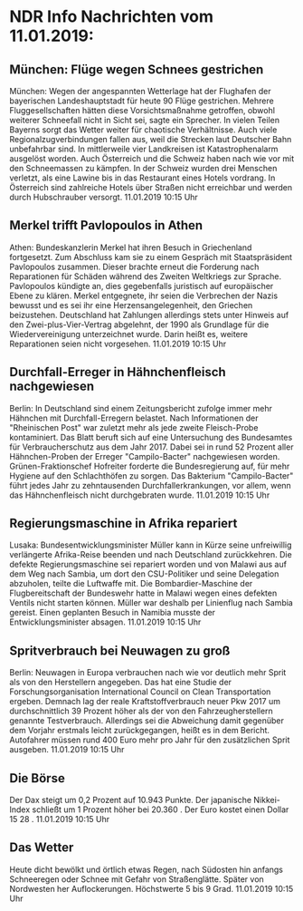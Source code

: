# NDR Info Nachrichten vom 11.01.2019:


## München: Flüge wegen Schnees gestrichen
München: Wegen der angespannten Wetterlage hat der Flughafen der bayerischen Landeshauptstadt für heute 90 Flüge gestrichen. Mehrere Fluggesellschaften hätten diese Vorsichtsmaßnahme getroffen, obwohl weiterer Schneefall nicht in Sicht sei, sagte ein Sprecher. In vielen Teilen Bayerns sorgt das Wetter weiter für chaotische Verhältnisse. Auch viele Regionalzugverbindungen fallen aus, weil die Strecken laut Deutscher Bahn unbefahrbar sind. In mittlerweile vier Landkreisen ist Katastrophenalarm ausgelöst worden. Auch Österreich und die Schweiz haben nach wie vor mit den Schneemassen zu kämpfen. In der Schweiz wurden drei Menschen verletzt, als eine Lawine bis in das Restaurant eines Hotels vordrang. In Österreich sind zahlreiche Hotels über Straßen nicht erreichbar und werden durch Hubschrauber versorgt. 11.01.2019 10:15 Uhr 

## Merkel trifft Pavlopoulos in Athen
Athen: Bundeskanzlerin Merkel hat ihren Besuch in Griechenland fortgesetzt. Zum Abschluss kam sie zu einem Gespräch mit Staatspräsident Pavlopoulos zusammen. Dieser brachte erneut die Forderung nach Reparationen für Schäden während des Zweiten Weltkriegs zur Sprache. Pavlopoulos kündigte an, dies gegebenfalls juristisch auf europäischer Ebene zu klären. Merkel entgegnete, ihr seien die Verbrechen der Nazis bewusst und es sei ihr eine Herzensangelegenheit, den Griechen beizustehen. Deutschland hat Zahlungen allerdings stets unter Hinweis auf den Zwei-plus-Vier-Vertrag abgelehnt, der 1990 als Grundlage für die Wiedervereinigung unterzeichnet wurde. Darin heißt es, weitere Reparationen seien nicht vorgesehen. 11.01.2019 10:15 Uhr 

## Durchfall-Erreger in Hähnchenfleisch nachgewiesen
Berlin: In Deutschland sind einem Zeitungsbericht zufolge immer mehr Hähnchen mit Durchfall-Erregern belastet. Nach Informationen der "Rheinischen Post" war zuletzt mehr als jede zweite Fleisch-Probe kontaminiert. Das Blatt beruft sich auf eine Untersuchung des Bundesamtes für Verbraucherschutz aus dem Jahr 2017. Dabei sei in rund 52 Prozent aller Hähnchen-Proben der Erreger "Campilo-Bacter" nachgewiesen worden. Grünen-Fraktionschef Hofreiter forderte die Bundesregierung auf, für mehr Hygiene auf den Schlachthöfen zu sorgen. Das Bakterium "Campilo-Bacter" führt jedes Jahr zu zehntausenden Durchfallerkrankungen, vor allem, wenn das Hähnchenfleisch nicht durchgebraten wurde. 11.01.2019 10:15 Uhr 

## Regierungsmaschine in Afrika repariert
Lusaka: Bundesentwicklungsminister Müller kann in Kürze seine unfreiwillig verlängerte Afrika-Reise beenden und nach Deutschland zurückkehren. Die defekte Regierungsmaschine sei repariert worden und von Malawi aus auf dem Weg nach Sambia, um dort den CSU-Politiker und seine Delegation abzuholen, teilte die Luftwaffe mit. Die Bombardier-Maschine der Flugbereitschaft der Bundeswehr hatte in Malawi wegen eines defekten Ventils nicht starten können. Müller war deshalb per Linienflug nach Sambia gereist. Einen geplanten Besuch in Namibia musste der Entwicklungsminister absagen. 11.01.2019 10:15 Uhr 

## Spritverbrauch bei Neuwagen zu groß
Berlin: Neuwagen in Europa verbrauchen nach wie vor deutlich mehr Sprit als von den Herstellern angegeben. Das hat eine Studie der Forschungsorganisation International Council on Clean Transportation ergeben. Demnach lag der reale Kraftstoffverbrauch neuer Pkw 2017 um durchschnittlich 39 Prozent höher als der von den Fahrzeugherstellern genannte Testverbrauch. Allerdings sei die Abweichung damit gegenüber dem Vorjahr erstmals leicht zurückgegangen, heißt es in dem Bericht. Autofahrer müssen rund 400 Euro mehr pro Jahr für den zusätzlichen Sprit ausgeben. 11.01.2019 10:15 Uhr 

## Die Börse
Der Dax steigt um  0,2  Prozent auf  10.943  Punkte. Der japanische Nikkei-Index schließt um  1  Prozent höher bei  20.360 . Der Euro kostet einen Dollar  15 28 . 11.01.2019 10:15 Uhr 

## Das Wetter
Heute dicht bewölkt und örtlich etwas Regen, nach Südosten hin anfangs Schneeregen oder Schnee mit Gefahr von Straßenglätte. Später von Nordwesten her Auflockerungen. Höchstwerte 5 bis 9 Grad. 11.01.2019 10:15 Uhr 
